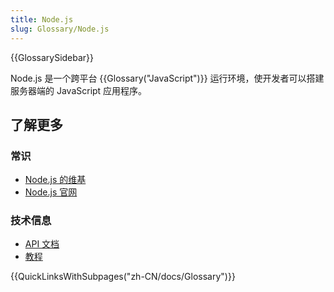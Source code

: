```yaml
---
title: Node.js
slug: Glossary/Node.js
---
```


{{GlossarySidebar}}

Node.js 是一个跨平台 {{Glossary("JavaScript")}} 运行环境，使开发者可以搭建服务器端的 JavaScript 应用程序。

## 了解更多

### 常识

- [Node.js 的维基](https://en.wikipedia.org/wiki/Node.js)
- [Node.js 官网](https://nodejs.org/)

### 技术信息

- [API 文档](https://nodejs.org/api/)
- [教程](https://nodejs.org/documentation/tutorials/)

{{QuickLinksWithSubpages("zh-CN/docs/Glossary")}}

